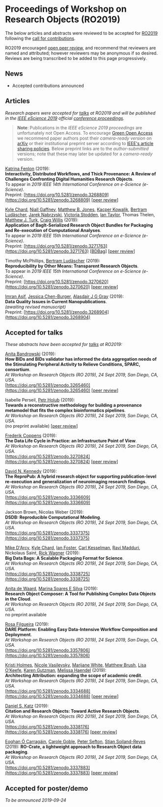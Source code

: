# Proceedings of Workshop on Research Objects (RO2019)


The below articles and abstracts were reviewed to be accepted for [RO2019](/ro2019/) following the [call for contributions](ro2019/cfp). <!-- See also the [schedule](/ro2019/schedule/) for the corresponding talks. -->

RO2019 encouraged [open peer review](reviews/), and recommend that reviewers are named and attributed; however reviewers may be anonymous if so desired. Reviews are being transcribed to be added to this page progressively.

## News

* Accepted contributions announced


## Articles

_Research papers were accepted for [talks](/ro2019/schedule/) at RO2019 and will be published in the [IEEE eScience 2019](https://escience2019.sdsc.edu/) official [conference proceedings](https://ieeexplore.ieee.org/servlet/opac?punumber=1001511 )._

> **Note**: Publications in the _IEEE eScience 2019 proceedings_ are unfortunately not Open Access. To encourage [Green Open Access](http://www.library.manchester.ac.uk/using-the-library/staff/research/services/open-access-at-manchester/understanding-open-access/#d.en.403436) we recommend paper authors post their _camera-ready version_ on [arXiv](https://arxiv.org/) or their institutional preprint server according to [IEEE's article sharing policies](https://ieeeauthorcenter.ieee.org/publish-with-ieee/author-education-resources/guidelines-and-policies/policy-posting-your-article/). Below preprint links are to the _author-submitted_ versions; note that these may later be updated for a _camera-ready_ version.

[Katrina Fenlon](https://orcid.org/0000-0003-1483-5335) (2019):  
**Interactivity, Distributed Workflows, and Thick Provenance: A Review of Challenges Confronting Digital Humanities Research Objects**.  
To appear in _2019 IEEE 14th International Conference on e-Science (e-Science)_.  
Preprint: [https://doi.org/10.5281/zenodo.3268809](https://doi.org/10.5281/zenodo.3268809)
[[peer review](/ro2019/reviews/2)]

[Kyle Chard](https://orcid.org/0000-0002-7370-4805),
[Niall Gaffney](https://orcid.org/0000-0002-3668-9853),
[Matthew B. Jones](https://orcid.org/0000-0003-0077-4738),
[Kacper Kowalik](https://orcid.org/0000-0003-1709-3744),
[Bertram Ludäscher](https://orcid.org/0000-0001-9140-936X),
[Jarek Nabrzyski](https://orcid.org/0000-0002-3985-3620),
[Victoria Stodden](https://orcid.org/0000-0003-2015-7825),
[Ian Taylor](https://orcid.org/0000-0002-8904-9630),
Thomas Thelen,
[Matthew J. Turk](https://orcid.org/0000-0002-5294-0198),
[Craig Willis](https://orcid.org/0000-0002-6148-7196) (2019):  
**Application of BagIt-Serialized Research Object Bundles for Packaging and Re-execution of Computational Analyses**.  
To appear in _2019 IEEE 15th International Conference on e-Science (e-Science)_.  
Preprint: [https://doi.org/10.5281/zenodo.3271763](https://doi.org/10.5281/zenodo.3271763)
[[BDBag](https://zenodo.org/record/3271763/files/5cb4ffead9323600016c4d4c.zip?download=1)] [[peer review](/ro2019/reviews/5)]

Timothy McPhillips, [Bertram Ludäscher](https://orcid.org/0000-0001-9140-936X) (2019):  
**Reproducibility by Other Means: Transparent Research Objects**.  
To appear in _2019 IEEE 15th International Conference on e-Science (e-Science)_.  
Preprint: [https://doi.org/10.5281/zenodo.3270620](https://doi.org/10.5281/zenodo.3270620) [[peer review](/ro2019/reviews/6)]

[Imran Asif](https://orcid.org/0000-0002-1144-6265), [Jessica Chen-Burger](https://orcid.org/0000-0002-7909-0541), [Alasdair J G Gray](https://orcid.org/0000-0002-5711-4872) (2019):  
**Data Quality Issues in Current Nanopublications**.  
_(awaiting revised manuscript)_  
Preprint: [https://doi.org/10.5281/zenodo.3268904](https://doi.org/10.5281/zenodo.3268904)


## Accepted for talks

_These abstracts have been accepted for [talks](/ro2019/schedule/) at RO2019:_

[Anita Bandrowski](https://orcid.org/0000-0002-5497-0243) (2019):  
**How BIDs and BIDs validator has informed the data aggregation needs of the Stimulating Peripheral Activity to Relieve Conditions, SPARC, consortium**.  
_At Workshop on Research Objects (RO 2019), 24 Sept 2019, San Diego, CA, USA._  
[https://doi.org/10.5281/zenodo.3265460](https://doi.org/10.5281/zenodo.3265460) [[peer review](/ro2019/reviews/1)]

Isabelle Perseil, [Petr Holub](https://orcid.org/0000-0002-5358-616X) (2019):  
**Towards a reconstructive methodology for building a provenance metamodel that fits the complex bioinformatics pipelines**.  
_At Workshop on Research Objects (RO 2019), 24 Sept 2019, San Diego, CA, USA._  
(no preprint available) [[peer review](/ro2019/reviews/4)]

[Frederik Coppens](https://orcid.org/0000-0001-6565-5145) (2019):  
**The Data Life Cycle in Practice: an Infrastructure Point of View**.  
_At Workshop on Research Objects (RO 2019), 24 Sept 2019, San Diego, CA, USA._  
[https://doi.org/10.5281/zenodo.3270824](https://doi.org/10.5281/zenodo.3270824) [[peer review](/ro2019/reviews/7)]

[David N. Kennedy](https://orcid.org/0000-0002-9377-0797) (2019):  
**The ReproPub: A hybrid research object for supporting publication-level re-execution and generalization of neuroimaging research findings**.  
_At Workshop on Research Objects (RO 2019), 24 Sept 2019, San Diego, CA, USA._  
[https://doi.org/10.5281/zenodo.3336609](https://doi.org/10.5281/zenodo.3336609)

Jackson Brown, Nicolas Weber (2019):  
**DSDB: Reproducible Computational Modeling**.  
_At Workshop on Research Objects (RO 2019), 24 Sept 2019, San Diego, CA, USA._  
[https://doi.org/10.5281/zenodo.3337375](https://doi.org/10.5281/zenodo.3337375)

[Mike D'Arcy](https://orcid.org/0000-0003-2280-917X), [Kyle Chard](https://orcid.org/0000-0002-7370-4805), [Ian Foster](https://orcid.org/0000-0003-2129-5269), [Carl Kesselman](https://orcid.org/0000-0003-0917-1562), [Ravi Madduri](https://orcid.org/0000-0003-2130-2887), Nickolaus Saint, [Rick Wagner](https://orcid.org/0000-0003-1291-5876) (2019):  
**Big Data Bags: A Scalable Packaging Format for Science**.  
_At Workshop on Research Objects (RO 2019), 24 Sept 2019, San Diego, CA, USA._  
[https://doi.org/10.5281/zenodo.3338725](https://doi.org/10.5281/zenodo.3338725)

[Anita de Waard](https://orcid.org/0000-0002-9034-4119), [Marina Soares E Silva](https://orcid.org/0000-0001-9530-627X) (2019):  
**Research Object Composer: A Tool for Publishing Complex Data Objects in the Cloud**.  
_At Workshop on Research Objects (RO 2019), 24 Sept 2019, San Diego, CA, USA._  
no preprint available

[Rosa Filgueira](http://orcid.org/0000-0002-5715-3046) (2019):  
**DARE Platform: Enabling Easy Data-Intensive Workflow Composition and Deployment**.  
_At Workshop on Research Objects (RO 2019), 24 Sept 2019, San Diego, CA, USA._  
[https://doi.org/10.5281/zenodo.3357806](https://doi.org/10.5281/zenodo.3357806)

[Kristi Holmes](https://orcid.org/0000-0001-8420-5254),
[Nicole Vasilevsky](https://orcid.org/0000-0001-5208-3432),
[Marijane White](https://orcid.org/0000-0001-5059-4132),
[Matthew Brush](https://orcid.org/0000-0002-1048-5019),
[Lisa O’Keefe](https://orcid.org/0000-0003-1211-7583),
[Karen Gutzman](https://orcid.org/0000-0001-6331-4451),
[Melissa Haendel](https://orcid.org/0000-0001-9114-8737) (2019):  
**Architecting Attribution: expanding the scope of academic credit**.  
_At Workshop on Research Objects (RO 2019), 24 Sept 2019, San Diego, CA, USA._  
[https://doi.org/10.5281/zenodo.3334688](https://doi.org/10.5281/zenodo.3334688)
[[peer review](/ro2019/reviews/13)]

[Daniel S. Katz](http://orcid.org/0000-0001-5934-7525) (2019):  
**Citation and Research Objects: Toward Active Research Objects**.  
_At Workshop on Research Objects (RO 2019), 24 Sept 2019, San Diego, CA, USA._  
[https://doi.org/10.5281/zenodo.3338176](https://doi.org/10.5281/zenodo.3338176)
[[peer review](/ro2019/reviews/14)]

[Eoghan Ó Carragáin](https://orcid.org/0000-0001-8131-2150),
[Carole Goble](https://orcid.org/0000-0001-9842-9718),
[Peter Sefton](https://orcid.org/0000-0002-3545-944X),
[Stian Soiland-Reyes](https://orcid.org/0000-0001-9842-9718) (2019): 
**RO-Crate, a lightweight approach to Research Object data packaging**.  
_At Workshop on Research Objects (RO 2019), 24 Sept 2019, San Diego, CA, USA._  
[https://doi.org/10.5281/zenodo.3337883](https://doi.org/10.5281/zenodo.3337883)
[[peer review](/ro2019/reviews/15)]


## Accepted for poster/demo

_To be announced 2019-09-24_
